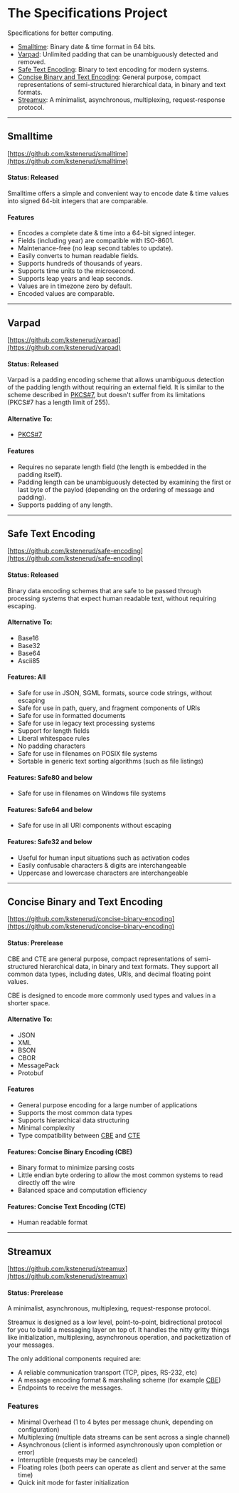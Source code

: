 The Specifications Project
==========================

Specifications for better computing.


 * [Smalltime](#smalltime): Binary date & time format in 64 bits.
 * [Varpad](#varpad): Unlimited padding that can be unambiguously detected and removed.
 * [Safe Text Encoding](#safe-text-encoding): Binary to text encoding for modern systems.
 * [Concise Binary and Text Encoding](#concise-binary-and-text-encoding): General purpose, compact representations of semi-structured hierarchical data, in binary and text formats.
 * [Streamux](#streamux): A minimalist, asynchronous, multiplexing, request-response protocol.

---------------------------------------------------------------------


Smalltime
---------

[https://github.com/kstenerud/smalltime](https://github.com/kstenerud/smalltime)

#### Status: Released

Smalltime offers a simple and convenient way to encode date & time values into signed 64-bit integers that are comparable.

#### Features

 * Encodes a complete date & time into a 64-bit signed integer.
 * Fields (including year) are compatible with ISO-8601.
 * Maintenance-free (no leap second tables to update).
 * Easily converts to human readable fields.
 * Supports hundreds of thousands of years.
 * Supports time units to the microsecond.
 * Supports leap years and leap seconds.
 * Values are in timezone zero by default.
 * Encoded values are comparable.

---------------------------------------------------------------------


Varpad
------

[https://github.com/kstenerud/varpad](https://github.com/kstenerud/varpad)

#### Status: Released

Varpad is a padding encoding scheme that allows unambiguous detection of the padding length without requiring an external field. It is similar to the scheme described in [PKCS#7](http://tools.ietf.org/html/rfc5652#section-6.3), but doesn't suffer from its limitations (PKCS#7 has a length limit of 255).


#### Alternative To:

* [PKCS#7](http://tools.ietf.org/html/rfc5652#section-6.3)


#### Features

 * Requires no separate length field (the length is embedded in the padding itself).
 * Padding length can be unambiguously detected by examining the first or last byte of the paylod (depending on the ordering of message and padding).
 * Supports padding of any length.

---------------------------------------------------------------------


Safe Text Encoding
------------------

[https://github.com/kstenerud/safe-encoding](https://github.com/kstenerud/safe-encoding)

#### Status: Released

Binary data encoding schemes that are safe to be passed through processing systems that expect human readable text, without requiring escaping.

#### Alternative To:

* Base16
* Base32
* Base64
* Ascii85


#### Features: All

 * Safe for use in JSON, SGML formats, source code strings, without escaping
 * Safe for use in path, query, and fragment components of URIs
 * Safe for use in formatted documents
 * Safe for use in legacy text processing systems
 * Support for length fields
 * Liberal whitespace rules
 * No padding characters
 * Safe for use in filenames on POSIX file systems
 * Sortable in generic text sorting algorithms (such as file listings)

#### Features: Safe80 and below

 * Safe for use in filenames on Windows file systems

#### Features: Safe64 and below

 * Safe for use in all URI components without escaping

#### Features: Safe32 and below

 * Useful for human input situations such as activation codes
 * Easily confusable characters & digits are interchangeable
 * Uppercase and lowercase characters are interchangeable

---------------------------------------------------------------------


Concise Binary and Text Encoding
--------------------------------

[https://github.com/kstenerud/concise-binary-encoding](https://github.com/kstenerud/concise-binary-encoding)

#### Status: Prerelease

CBE and CTE are general purpose, compact representations of semi-structured hierarchical data, in binary and text formats. They support all common data types, including dates, URIs, and decimal floating point values.

CBE is designed to encode more commonly used types and values in a shorter space.


#### Alternative To:

* JSON
* XML
* BSON
* CBOR
* MessagePack
* Protobuf


#### Features

  * General purpose encoding for a large number of applications
  * Supports the most common data types
  * Supports hierarchical data structuring
  * Minimal complexity
  * Type compatibility between [CBE](https://github.com/kstenerud/concise-binary-encoding/blob/master/cbe-specification.md) and [CTE](https://github.com/kstenerud/concise-binary-encoding/blob/master/cte-specification.md)

#### Features: Concise Binary Encoding (CBE)

  * Binary format to minimize parsing costs
  * Little endian byte ordering to allow the most common systems to read directly off the wire
  * Balanced space and computation efficiency

#### Features: Concise Text Encoding (CTE)

  * Human readable format

---------------------------------------------------------------------


Streamux
--------

[https://github.com/kstenerud/streamux](https://github.com/kstenerud/streamux)

#### Status: Prerelease

A minimalist, asynchronous, multiplexing, request-response protocol.

Streamux is designed as a low level, point-to-point, bidirectional protocol for you to build a messaging layer on top of. It handles the nitty gritty things like initialization, multiplexing, asynchronous operation, and packetization of your messages.

The only additional components required are:

* A reliable communication transport (TCP, pipes, RS-232, etc)
* A message encoding format & marshaling scheme (for example [CBE](https://github.com/kstenerud/concise-encoding/blob/master/cbe-specification.md))
* Endpoints to receive the messages.


### Features

* Minimal Overhead (1 to 4 bytes per message chunk, depending on configuration)
* Multiplexing (multiple data streams can be sent across a single channel)
* Asynchronous (client is informed asynchronously upon completion or error)
* Interruptible (requests may be canceled)
* Floating roles (both peers can operate as client and server at the same time)
* Quick init mode for faster initialization
